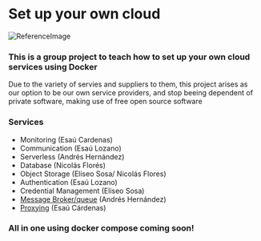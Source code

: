 # Set up your own cloud 
![ReferenceImage](/images/☁ Cloud ☁.png)

### This is a group project to teach how to set up your own cloud services using Docker

Due to the variety of servies and suppliers to them, this project arises as our option to be our own service providers, and stop beeing dependent of private software, making use of free open source software 

### **Services**
 
- Monitoring (Esaú Cardenas)
- Communication (Esaú Lozano)
- Serverless (Andrés Hernández)
- Database (Nicolás Florés)
- Object Storage (Eliseo Sosa/ Nicolás Flores)
- Authentication (Esaú Lozano)
- Credential Management (Eliseo Sosa)
- [Message Broker/queue](MessageQueue)  (Andrés Hernández)
- [Proxying](Dependences/Proxying/) (Esaú Cárdenas)

### All in one using docker compose coming soon!
